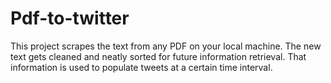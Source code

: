 # Pdf-to-twitter

This project scrapes the text from any PDF on your local machine. The new text gets cleaned and neatly sorted for future information retrieval. 
That information is used to populate tweets at a certain time interval. 
